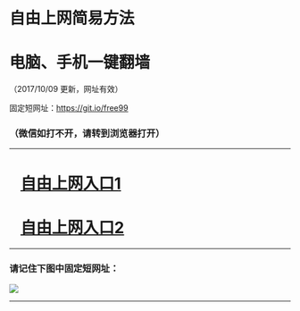 ﻿# 自由上网简易方法

# 电脑、手机一键翻墙

（2017/10/09 更新，网址有效）

固定短网址：https://git.io/free99

### （微信如打不开，请转到浏览器打开）


***





# &nbsp;&nbsp; <a href="http://ft1657632137.fwq-tz-1001.info/fwqtz01.html?t=100900123920 " target="_blank">自由上网入口1</a>
# &nbsp;&nbsp; <a href="http://ft4073627.fwq-tz-1002.info/fwqtz02.html?t=100900114267 " target="_blank">自由上网入口2</a>
***

### 请记住下图中固定短网址：

<img src="https://s3-us-west-2.amazonaws.com/fwq-1001/yjfq-20170905okok.png" /> 


***

